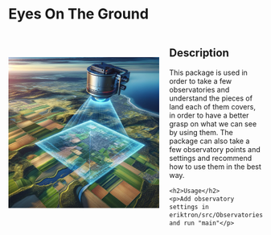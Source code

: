 # Eyes On The Ground

<div style="display: flex; align-items: center;">
  <img src="/build/Eriktron_image.png" alt="Image of a camera scanning a piece of land" style="width: 300px; margin-right: 20px;">
  <div>
    <h2>Description</h2>
    <p>This package is used in order to take a few observatories and understand the pieces of land each of them covers, in order to have a better grasp on what we can see by using them.
    The package can also take a few observatory points and settings and recommend how to use them in the best way.</p>

    <h2>Usage</h2>
    <p>Add observatory settings in eriktron/src/Observatories and run "main"</p>
  </div>
</div>
